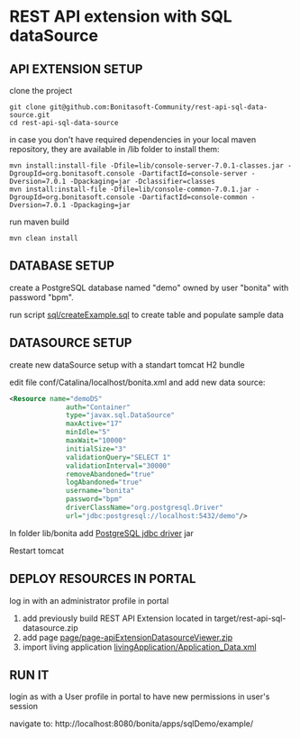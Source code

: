 REST API extension with SQL dataSource
======================================


API EXTENSION SETUP
--------------------

clone the project

```shell
git clone git@github.com:Bonitasoft-Community/rest-api-sql-data-source.git
cd rest-api-sql-data-source
```

in case you don't have required dependencies in your local maven repository, they are available in /lib folder
to install them:


```shell
mvn install:install-file -Dfile=lib/console-server-7.0.1-classes.jar -DgroupId=org.bonitasoft.console -DartifactId=console-server -Dversion=7.0.1 -Dpackaging=jar -Dclassifier=classes
mvn install:install-file -Dfile=lib/console-common-7.0.1.jar -DgroupId=org.bonitasoft.console -DartifactId=console-common -Dversion=7.0.1 -Dpackaging=jar
```   
 
run maven build

```shell
mvn clean install
```


DATABASE SETUP
--------------

create a PostgreSQL database named "demo" owned by user "bonita" with password "bpm".

run script [sql/createExample.sql](sql/createExample.sql) to create table and populate sample data


DATASOURCE SETUP
----------------

create new dataSource setup with a standart tomcat H2 bundle

edit file conf/Catalina/localhost/bonita.xml and add new data source:

```xml
<Resource name="demoDS"
              auth="Container"
              type="javax.sql.DataSource"
              maxActive="17"
              minIdle="5"
              maxWait="10000"
              initialSize="3"
              validationQuery="SELECT 1"
              validationInterval="30000"
              removeAbandoned="true"
              logAbandoned="true"
              username="bonita"
              password="bpm"
              driverClassName="org.postgresql.Driver"
              url="jdbc:postgresql://localhost:5432/demo"/>
```

In folder lib/bonita add [PostgreSQL jdbc driver](https://jdbc.postgresql.org/download.html) jar

Restart tomcat

DEPLOY RESOURCES IN PORTAL
--------------------------

log in with an administrator profile in portal

1. add previously build REST API Extension located in target/rest-api-sql-datasource.zip 
2. add page [page/page-apiExtensionDatasourceViewer.zip](page/page-apiExtensionDatasourceViewer.zip)
3. import living application [livingApplication/Application_Data.xml](livingApplication/Application_Data.xml)

RUN IT
------

login as with a User profile in portal to have new permissions in user's session

navigate to:
http://localhost:8080/bonita/apps/sqlDemo/example/



